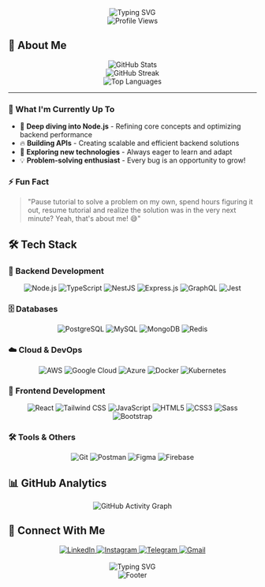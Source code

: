 <div align="center">
  <img src="https://readme-typing-svg.herokuapp.com?font=Fira+Code&weight=500&size=28&pause=1000&color=5BCDEC&center=true&vCenter=true&width=600&lines=Hello%2C+I'm+Andrii+Kononenko;Backend+%26+Full-Stack+Developer;Always+Learning%2C+Always+Growing" alt="Typing SVG" />
</div>

<div align="center">
  <img src="https://komarev.com/ghpvc/?username=wastardy&style=flat-square&color=5BCDEC" alt="Profile Views" />
</div>

<!-- ---

<div align="center">
  <img src="https://github-profile-trophy.vercel.app/?username=wastardy&theme=darkhub&no-frame=true&no-bg=false&margin-w=4&row=1&column=7" alt="GitHub Trophies" />
</div>

--- -->

## 🚀 About Me

<div align="center">
  <img src="https://github-readme-stats.vercel.app/api?username=wastardy&show_icons=true&theme=radical&hide_border=true&bg_color=0d1117&title_color=5BCDEC&text_color=ffffff&icon_color=5BCDEC" alt="GitHub Stats" />
</div>

<div align="center">
  <img src="https://github-readme-streak-stats.herokuapp.com/?user=wastardy&theme=radical&hide_border=true&background=0d1117&stroke=5BCDEC&ring=5BCDEC&fire=5BCDEC&currStreakNum=ffffff&currStreakLabel=5BCDEC&sideNums=ffffff&sideLabels=5BCDEC&dates=ffffff" alt="GitHub Streak" />
</div>

<div align="center">
  <img src="https://github-readme-stats.vercel.app/api/top-langs/?username=wastardy&theme=radical&hide_border=true&bg_color=0d1117&title_color=5BCDEC&text_color=ffffff&layout=compact&langs_count=8" alt="Top Languages" />
</div>

---

### 💫 What I'm Currently Up To

- 🌱 **Deep diving into Node.js** - Refining core concepts and optimizing backend performance
- 🔥 **Building APIs** - Creating scalable and efficient backend solutions
- 🚀 **Exploring new technologies** - Always eager to learn and adapt
- 💡 **Problem-solving enthusiast** - Every bug is an opportunity to grow!

### ⚡ Fun Fact

> "Pause tutorial to solve a problem on my own, spend hours figuring it out, resume tutorial and realize the solution was in the very next minute? Yeah, that's about me! 😅"

## 🛠️ Tech Stack

### 🎯 Backend Development

<div align="center">
  <img src="https://img.shields.io/badge/Node.js-339933?style=for-the-badge&logo=nodedotjs&logoColor=white" alt="Node.js" />
  <img src="https://img.shields.io/badge/TypeScript-007ACC?style=for-the-badge&logo=typescript&logoColor=white" alt="TypeScript" />
  <img src="https://img.shields.io/badge/NestJS-E0234E?style=for-the-badge&logo=nestjs&logoColor=white" alt="NestJS" />
  <img src="https://img.shields.io/badge/Express.js-000000?style=for-the-badge&logo=express&logoColor=white" alt="Express.js" />
  <img src="https://img.shields.io/badge/GraphQL-E10098?style=for-the-badge&logo=graphql&logoColor=white" alt="GraphQL" />
  <img src="https://img.shields.io/badge/Jest-C21325?style=for-the-badge&logo=jest&logoColor=white" alt="Jest" />
</div>

### 🗄️ Databases

<div align="center">
  <img src="https://img.shields.io/badge/PostgreSQL-316192?style=for-the-badge&logo=postgresql&logoColor=white" alt="PostgreSQL" />
  <img src="https://img.shields.io/badge/MySQL-00000F?style=for-the-badge&logo=mysql&logoColor=white" alt="MySQL" />
  <img src="https://img.shields.io/badge/MongoDB-4EA94B?style=for-the-badge&logo=mongodb&logoColor=white" alt="MongoDB" />
  <img src="https://img.shields.io/badge/Redis-DC382D?style=for-the-badge&logo=redis&logoColor=white" alt="Redis" />
</div>

### ☁️ Cloud & DevOps

<div align="center">
  <img src="https://img.shields.io/badge/AWS-FF9900?style=for-the-badge&logo=amazonaws&logoColor=white" alt="AWS" />
  <img src="https://img.shields.io/badge/Google_Cloud-4285F4?style=for-the-badge&logo=google-cloud&logoColor=white" alt="Google Cloud" />
  <img src="https://img.shields.io/badge/Microsoft_Azure-0089D6?style=for-the-badge&logo=microsoft-azure&logoColor=white" alt="Azure" />
  <img src="https://img.shields.io/badge/Docker-2CA5E0?style=for-the-badge&logo=docker&logoColor=white" alt="Docker" />
  <img src="https://img.shields.io/badge/Kubernetes-326CE5?style=for-the-badge&logo=kubernetes&logoColor=white" alt="Kubernetes" />
</div>

### 🎨 Frontend Development

<div align="center">
  <img src="https://img.shields.io/badge/React-20232A?style=for-the-badge&logo=react&logoColor=61DAFB" alt="React" />
  <img src="https://img.shields.io/badge/Tailwind_CSS-38B2AC?style=for-the-badge&logo=tailwind-css&logoColor=white" alt="Tailwind CSS" />
  <img src="https://img.shields.io/badge/JavaScript-F7DF1E?style=for-the-badge&logo=javascript&logoColor=black" alt="JavaScript" />
  <img src="https://img.shields.io/badge/HTML5-E34F26?style=for-the-badge&logo=html5&logoColor=white" alt="HTML5" />
  <img src="https://img.shields.io/badge/CSS3-1572B6?style=for-the-badge&logo=css3&logoColor=white" alt="CSS3" />
  <img src="https://img.shields.io/badge/Sass-CC6699?style=for-the-badge&logo=sass&logoColor=white" alt="Sass" />
  <img src="https://img.shields.io/badge/Bootstrap-563D7C?style=for-the-badge&logo=bootstrap&logoColor=white" alt="Bootstrap" />
</div>

### 🛠️ Tools & Others

<div align="center">
  <img src="https://img.shields.io/badge/Git-F05032?style=for-the-badge&logo=git&logoColor=white" alt="Git" />
  <img src="https://img.shields.io/badge/Postman-FF6C37?style=for-the-badge&logo=postman&logoColor=white" alt="Postman" />
  <img src="https://img.shields.io/badge/Figma-F24E1E?style=for-the-badge&logo=figma&logoColor=white" alt="Figma" />
  <img src="https://img.shields.io/badge/Firebase-FFCA28?style=for-the-badge&logo=firebase&logoColor=black" alt="Firebase" />
</div>

## 📊 GitHub Analytics

<div align="center">
  <img src="https://github-readme-activity-graph.vercel.app/graph?username=wastardy&theme=radical&hide_border=true&bg_color=0d1117&color=5BCDEC&line=5BCDEC&point=f4a261&area=true&area_color=5BCDEC&area_opacity=0.1" alt="GitHub Activity Graph" />
</div>

## 🤝 Connect With Me

<div align="center">
  <a href="https://www.linkedin.com/in/andrii-kononenko-a4b1b1250/" target="_blank">
    <img src="https://img.shields.io/badge/LinkedIn-0077B5?style=for-the-badge&logo=linkedin&logoColor=white" alt="LinkedIn" />
  </a>
  <a href="https://www.instagram.com/wastardy/" target="_blank">
    <img src="https://img.shields.io/badge/Instagram-E4405F?style=for-the-badge&logo=instagram&logoColor=white" alt="Instagram" />
  </a>
  <a href="https://t.me/wastardy" target="_blank">
    <img src="https://img.shields.io/badge/Telegram-2CA5E0?style=for-the-badge&logo=telegram&logoColor=white" alt="Telegram" />
  </a>
  <a href="mailto:wastardy.k@gmail.com">
    <img src="https://img.shields.io/badge/Gmail-D14836?style=for-the-badge&logo=gmail&logoColor=white" alt="Gmail" />
  </a>
</div>

<!-- ---

## 📈 Current Status

<div align="center">
  <img src="https://github-readme-stats.vercel.app/api/wakatime?username=wastardy&theme=radical&hide_border=true&bg_color=0d1117&title_color=5BCDEC&text_color=ffffff&langs_count=8&layout=compact" alt="Wakatime Stats" />
</div>

---

<div align="center">
  <img src="https://quotes-github-readme.vercel.app/api?type=horizontal&theme=radical" alt="Random Dev Quote" />
</div>

--- -->
</br>
<div align="center">
  <img src="https://readme-typing-svg.herokuapp.com?font=Fira+Code&weight=500&size=20&pause=1000&color=5BCDEC&center=true&vCenter=true&width=600&lines=Let's+build+something+amazing+together!;Ready+to+collaborate+and+create+impact" alt="Typing SVG" />
</div>

<div align="center">
  <img src="https://capsule-render.vercel.app/api?type=waving&color=5BCDEC&height=100&section=footer" alt="Footer" />
</div>
